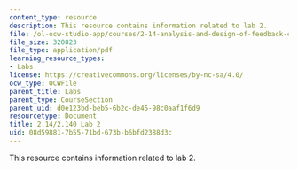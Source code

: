 ```yaml
---
content_type: resource
description: This resource contains information related to lab 2.
file: /ol-ocw-studio-app/courses/2-14-analysis-and-design-of-feedback-control-systems-spring-2014/08d598817b5571bd673bb6bfd2388d3c_MIT2_14S14_Lab_2.pdf
file_size: 320823
file_type: application/pdf
learning_resource_types:
- Labs
license: https://creativecommons.org/licenses/by-nc-sa/4.0/
ocw_type: OCWFile
parent_title: Labs
parent_type: CourseSection
parent_uid: d0e123bd-beb5-6b2c-de45-98c0aaf1f6d9
resourcetype: Document
title: 2.14/2.140 Lab 2
uid: 08d59881-7b55-71bd-673b-b6bfd2388d3c
---
```

This resource contains information related to lab 2.